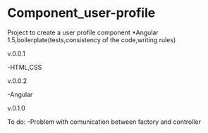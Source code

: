 # Component_user-profile
Project to create a user profile component  *Angular 1.5,boilerplate(tests,consistency of the code,writing rules) 



v.0.0.1

-HTML,CSS 

v.0.0.2

-Angular 

v.0.1.0

To do:
-Problem with comunication between factory and controller
